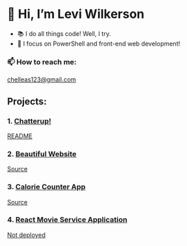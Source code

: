 # 👋 Hi, I’m Levi Wilkerson
- 📚 I do all things code! Well, I try.
- 🔎 I focus on PowerShell and front-end web development!
### 📫 How to reach me:
<chelleas123@gmail.com>

## Projects:

### 1. [Chatterup!](https://chatterup.netlify.app/)
[README](https://github.com/leviFrosty/chatterup)

### 2. [Beautiful Website](https://leviwilkerson1.netlify.app/)
[Source](https://github.com/leviFrosty/moshifyhosting)

### 3. [Calorie Counter App](https://inspiring-volhard-13c156.netlify.app/)
[Source](https://github.com/leviFrosty/calorieCounter)

### 4. [React Movie Service Application](https://github.com/leviFrosty/vidlyReactProject)
[Not deployed](https://github.com/leviFrosty/)
